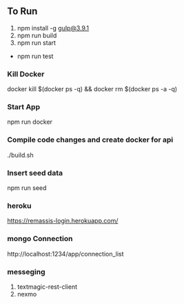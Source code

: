 ## To Run
1. npm install -g gulp@3.9.1
2. npm run build
3. npm run start

* npm run test

### Kill Docker
docker kill $(docker ps -q) && docker rm $(docker ps -a -q)

### Start App
npm run docker

### Compile code changes and create docker for api
./build.sh

### Insert seed data
npm run seed

### heroku
https://remassis-login.herokuapp.com/

### mongo Connection
http://localhost:1234/app/connection_list

### messeging
1. textmagic-rest-client
2. nexmo

